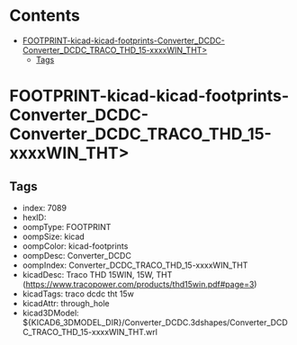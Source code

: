



Contents
========

* [FOOTPRINT-kicad-kicad-footprints-Converter_DCDC-Converter_DCDC_TRACO_THD_15-xxxxWIN_THT>](#footprint-kicad-kicad-footprints-converter_dcdc-converter_dcdc_traco_thd_15-xxxxwin_tht)
	* [Tags](#tags)

# FOOTPRINT-kicad-kicad-footprints-Converter_DCDC-Converter_DCDC_TRACO_THD_15-xxxxWIN_THT>

## Tags

- index: 7089
- hexID: 
- oompType: FOOTPRINT
- oompSize: kicad
- oompColor: kicad-footprints
- oompDesc: Converter_DCDC
- oompIndex: Converter_DCDC_TRACO_THD_15-xxxxWIN_THT
- kicadDesc: Traco THD 15WIN, 15W, THT (https://www.tracopower.com/products/thd15win.pdf#page=3)
- kicadTags: traco dcdc tht 15w
- kicadAttr: through_hole
- kicad3DModel: ${KICAD6_3DMODEL_DIR}/Converter_DCDC.3dshapes/Converter_DCDC_TRACO_THD_15-xxxxWIN_THT.wrl
